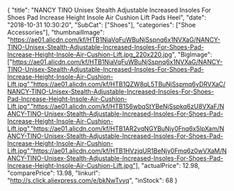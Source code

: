 {
	"title": "NANCY TINO  Unisex Stealth Adjustable Increased Insoles For Shoes Pad Increase Height Insole Air Cushion Lift Pads Heel",
	"date": "2018-10-31 10:30:20",
	"SubCat": ["Shoes"],
	"categories": ["Shoe Accessories"],
	"thumbnailImage": "https://ae01.alicdn.com/kf/HTB1NiaVqFuWBuNjSspnq6x1NVXaG/NANCY-TINO-Unisex-Stealth-Adjustable-Increased-Insoles-For-Shoes-Pad-Increase-Height-Insole-Air-Cushion-Lift.jpg_220x220.jpg",
	"BigImage": ["https://ae01.alicdn.com/kf/HTB1NiaVqFuWBuNjSspnq6x1NVXaG/NANCY-TINO-Unisex-Stealth-Adjustable-Increased-Insoles-For-Shoes-Pad-Increase-Height-Insole-Air-Cushion-Lift.jpg","https://ae01.alicdn.com/kf/HTB1QZW8qL5TBuNjSspmq6yDRVXaC/NANCY-TINO-Unisex-Stealth-Adjustable-Increased-Insoles-For-Shoes-Pad-Increase-Height-Insole-Air-Cushion-Lift.jpg","https://ae01.alicdn.com/kf/HTB1S6wbqStYBeNjSspkq6zU8VXaF/NANCY-TINO-Unisex-Stealth-Adjustable-Increased-Insoles-For-Shoes-Pad-Increase-Height-Insole-Air-Cushion-Lift.jpg","https://ae01.alicdn.com/kf/HTB1AR2vqNGYBuNjy0Fnq6x5lpXam/NANCY-TINO-Unisex-Stealth-Adjustable-Increased-Insoles-For-Shoes-Pad-Increase-Height-Insole-Air-Cushion-Lift.jpg","https://ae01.alicdn.com/kf/HTB1HVzjqUR1BeNjy0Fmq6z0wVXaM/NANCY-TINO-Unisex-Stealth-Adjustable-Increased-Insoles-For-Shoes-Pad-Increase-Height-Insole-Air-Cushion-Lift.jpg"],
	"actualPrice": 12.98,
	"comparePrice": 13.98,
	"linkurl": "http://s.click.aliexpress.com/e/bkNwTvvq",
	"inStock": 68
}
